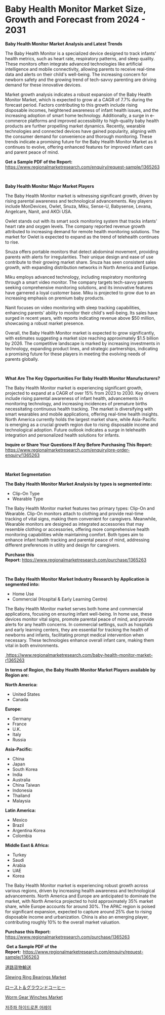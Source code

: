 <p><h1>Baby Health Monitor Market Size, Growth and Forecast from 2024 - 2031</h1></p><p><strong>Baby Health Monitor Market Analysis and Latest Trends</strong></p>
<p><p>The Baby Health Monitor is a specialized device designed to track infants' health metrics, such as heart rate, respiratory patterns, and sleep quality. These monitors often integrate advanced technologies like artificial intelligence and mobile connectivity, allowing parents to receive real-time data and alerts on their child's well-being. The increasing concern for newborn safety and the growing trend of tech-savvy parenting are driving demand for these innovative devices.</p><p>Market growth analysis indicates a robust expansion of the Baby Health Monitor Market, which is expected to grow at a CAGR of 7.7% during the forecast period. Factors contributing to this growth include rising disposable incomes, heightened awareness of infant health issues, and the increasing adoption of smart home technology. Additionally, a surge in e-commerce platforms and improved accessibility to high-quality baby health products are further propelling market dynamics. Recently, wearable technologies and connected devices have gained popularity, aligning with the consumer demand for convenience and thorough monitoring. These trends indicate a promising future for the Baby Health Monitor Market as it continues to evolve, offering enhanced features for improved infant care and parent peace of mind.</p></p>
<p><strong>Get a Sample PDF of the Report:&nbsp;</strong> <a href="https://www.regionalmarketresearch.com/enquiry/request-sample/1365263">https://www.regionalmarketresearch.com/enquiry/request-sample/1365263</a></p>
<p>&nbsp;</p>
<p><strong>Baby Health Monitor Major Market Players</strong></p>
<p><p>The Baby Health Monitor market is witnessing significant growth, driven by rising parental awareness and technological advancements. Key players include MonDevices, Owlet, Snuza, Miku, Sense-U, Babysense, Levana, Angelcare, Nanit, and AKOi USA.</p><p>Owlet stands out with its smart sock monitoring system that tracks infants' heart rate and oxygen levels. The company reported revenue growth attributed to increasing demand for remote health monitoring solutions. The market for Owlet is expected to expand as the trend of telehealth continues to rise.</p><p>Snuza offers portable monitors that detect abdominal movement, providing parents with alerts for irregularities. Their unique design and ease of use contribute to their growing market share. Snuza has seen consistent sales growth, with expanding distribution networks in North America and Europe.</p><p>Miku employs advanced technology, including respiratory monitoring through a smart video monitor. The company targets tech-savvy parents seeking comprehensive monitoring solutions, and its innovative features have garnered a loyal customer base. Miku is projected to grow due to an increasing emphasis on premium baby products.</p><p>Nanit focuses on video monitoring with sleep tracking capabilities, enhancing parents' ability to monitor their child's well-being. Its sales have surged in recent years, with reports indicating revenue above $50 million, showcasing a robust market presence.</p><p>Overall, the Baby Health Monitor market is expected to grow significantly, with estimates suggesting a market size reaching approximately $1.5 billion by 2026. The competitive landscape is marked by increasing investments in technology, expanding product lines, and strategic partnerships, indicating a promising future for these players in meeting the evolving needs of parents globally.</p></p>
<p>&nbsp;</p>
<p><strong>What Are The Key Opportunities For Baby Health Monitor Manufacturers?</strong></p>
<p><p>The Baby Health Monitor market is experiencing significant growth, projected to expand at a CAGR of over 15% from 2023 to 2030. Key drivers include rising parental awareness of infant health, advancements in monitoring technology, and increasing incidences of premature births necessitating continuous health tracking. The market is diversifying with smart wearables and mobile applications, offering real-time health insights. North America currently holds the largest market share, while Asia-Pacific is emerging as a crucial growth region due to rising disposable income and technological adoption. Future outlook indicates a surge in telehealth integration and personalized health solutions for infants.</p></p>
<p><strong>Inquire or Share Your Questions If Any Before Purchasing This Report:</strong> <a href="https://www.regionalmarketresearch.com/enquiry/pre-order-enquiry/1365263">https://www.regionalmarketresearch.com/enquiry/pre-order-enquiry/1365263</a></p>
<p>&nbsp;</p>
<p><strong>Market Segmentation</strong></p>
<p><strong>The Baby Health Monitor Market Analysis by types is segmented into:</strong></p>
<p><ul><li>Clip-On Type</li><li>Wearable Type</li></ul></p>
<p><p>The Baby Health Monitor market features two primary types: Clip-On and Wearable. Clip-On monitors attach to clothing and provide real-time tracking of vital signs, making them convenient for caregivers. Meanwhile, Wearable monitors are designed as integrated accessories that may resemble clothing or accessories, offering more comprehensive health monitoring capabilities while maintaining comfort. Both types aim to enhance infant health tracking and parental peace of mind, addressing different preferences in utility and design for caregivers.</p></p>
<p><strong>Purchase this Report:&nbsp;</strong><a href="https://www.regionalmarketresearch.com/purchase/1365263">https://www.regionalmarketresearch.com/purchase/1365263</a></p>
<p>&nbsp;</p>
<p><strong>The Baby Health Monitor Market Industry Research by Application is segmented into:</strong></p>
<p><ul><li>Home Use</li><li>Commercial (Hospital & Early Learning Centre)</li></ul></p>
<p><p>The Baby Health Monitor market serves both home and commercial applications, focusing on ensuring infant well-being. In home use, these devices monitor vital signs, promote parental peace of mind, and provide alerts for any health concerns. In commercial settings, such as hospitals and early learning centers, they are essential for tracking the health of newborns and infants, facilitating prompt medical intervention when necessary. These technologies enhance overall infant care, making them vital in both environments.</p></p>
<p><a href="https://www.regionalmarketresearch.com/baby-health-monitor-market-r1365263">&nbsp;https://www.regionalmarketresearch.com/baby-health-monitor-market-r1365263</a></p>
<p><strong>In terms of Region, the Baby Health Monitor Market Players available by Region are:</strong></p>
<p>
    <p> <strong> North America: </strong>
        <ul>
            <li>United States</li>
            <li>Canada</li>
        </ul>
        </p> 
    <p> <strong> Europe: </strong>
        <ul>
            <li>Germany</li>
            <li>France</li>
            <li>U.K.</li>
            <li>Italy</li>
            <li>Russia</li>
        </ul>
        </p> 
    <p> <strong> Asia-Pacific: </strong>
        <ul>
            <li>China</li>
            <li>Japan</li>
            <li>South Korea</li>
            <li>India</li>
            <li>Australia</li>
            <li>China Taiwan</li>
            <li>Indonesia</li>
            <li>Thailand</li>
            <li>Malaysia</li>
        </ul>
        </p> 
    <p> <strong> Latin America: </strong>
        <ul>
            <li>Mexico</li>
            <li>Brazil</li>
            <li>Argentina Korea</li>
            <li>Colombia</li>
        </ul>
        </p> 
    <p> <strong> Middle East & Africa: </strong>
        <ul>
            <li>Turkey</li>
            <li>Saudi</li>
            <li>Arabia</li>
            <li>UAE</li>
            <li>Korea</li>
        </ul>
    </p>
    </p>
<p><p>The Baby Health Monitor market is experiencing robust growth across various regions, driven by increasing health awareness and technological advancements. North America and Europe are anticipated to dominate the market, with North America projected to hold approximately 35% market share, while Europe accounts for around 30%. The APAC region is poised for significant expansion, expected to capture around 25% due to rising disposable income and urbanization. China is also an emerging player, contributing roughly 10% to the overall market valuation.</p></p>
<p><strong>Purchase this Report: </strong><a href="https://www.regionalmarketresearch.com/purchase/1365263">https://www.regionalmarketresearch.com/purchase/1365263</a></p>
<p>&nbsp;<strong>Get a Sample PDF of the Report:&nbsp;&nbsp;</strong><a href="https://www.regionalmarketresearch.com/enquiry/request-sample/1365263">https://www.regionalmarketresearch.com/enquiry/request-sample/1365263</a></p>
<p><strong></strong></p>
<p><p><a href="https://medium.com/@janrona788520/%E6%88%A6%E7%95%A5%E7%9A%84%E3%83%AD%E3%83%BC%E3%83%89%E3%83%9E%E3%83%83%E3%83%97-%E3%82%B0%E3%83%AD%E3%83%BC%E3%83%90%E3%83%AB%E9%81%93%E8%B7%AF%E8%B2%A8%E7%89%A9%E8%BC%B8%E9%80%81%E5%B8%82%E5%A0%B4%E3%81%AE%E6%B4%9E%E5%AF%9F%E3%81%A8%E6%A9%9F%E4%BC%9A-2024-2031-57fb6328bdff">道路貨物輸送</a></p><p><a href="https://www.linkedin.com/pulse/driving-factors-behind-slewing-ring-bearings-market-trends-applications-ovfuf?trackingId=7laRp%2B7bSiWbPP%2BiEeKOPw%3D%3D">Slewing Ring Bearings Market</a></p><p><a href="https://medium.com/@janrona788520/%E6%96%B0%E8%88%88%E3%81%AE%E7%84%99%E7%85%8E-%E6%8C%BD%E3%81%8D%E3%82%B3%E3%83%BC%E3%83%92%E3%83%BC%E5%B8%82%E5%A0%B4%E3%81%AE%E6%A9%9F%E4%BC%9A-2024%E5%B9%B4%E3%81%8B%E3%82%892031%E5%B9%B4%E3%81%BE%E3%81%A7%E3%81%AE%E6%8A%95%E8%B3%87%E5%AE%B6%E3%81%A8%E9%96%A2%E4%BF%82%E8%80%85%E3%81%AE%E3%81%9F%E3%82%81%E3%81%AE%E5%B8%82%E5%A0%B4%E5%88%86%E6%9E%90%E4%BA%88%E6%B8%AC-5c602ddf15a6">ロースト＆グラウンドコーヒー</a></p><p><a href="https://www.linkedin.com/pulse/insights-worm-gear-winches-industry-market-financial-status-tuqlf?trackingId=z9ShOSt%2BQQ6jRGyDv7Zv6g%3D%3D">Worm Gear Winches Market</a></p><p><a href="https://medium.com/@pjduffin/%EC%8B%9C%EC%9E%A5-%EB%8F%99%ED%96%A5-%EA%B3%B5%EA%B0%9C-%EA%B8%80%EB%A1%9C%EB%B2%8C-%EC%A0%80%EC%A3%BC%ED%8C%8C-%EC%88%98%EC%A4%91-%EB%A7%88%EC%9D%B4%ED%81%AC%EB%A1%9C%ED%8F%B0-%EB%B0%B0%EC%97%B4-%EC%8B%9C%EC%9E%A5-%EC%84%B1%EC%9E%A5-%EB%B0%8F-%EC%A7%80%EC%97%AD-%ED%86%B5%EC%B0%B0%EB%A0%A5-2024-2031-767f6a35edca?postPublishedType=repub">저주파 하이드로폰 어레이</a></p></p>